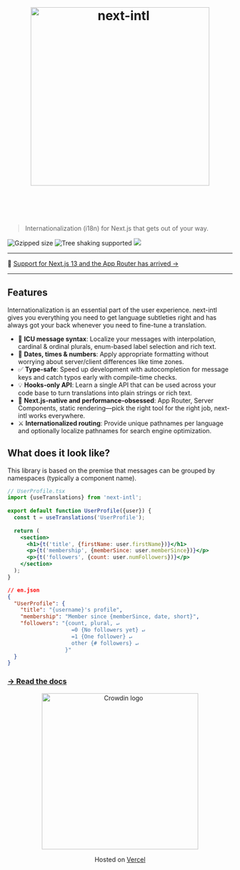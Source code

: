 <h1 align="center">
	<br>
	<br>
    <a href="https://next-intl-docs.vercel.app/">
      <img width="400" src="media/logo.svg" alt="next-intl">
    </a>
	<br>
	<br>
	<br>
</h1>

> Internationalization (i18n) for Next.js that gets out of your way.

![Gzipped size](https://badgen.net/bundlephobia/minzip/next-intl) ![Tree shaking supported](https://badgen.net/bundlephobia/tree-shaking/next-intl) [<img src="https://img.shields.io/npm/dw/next-intl.svg" />](https://www.npmjs.com/package/next-intl)

<hr />

📣 [Support for Next.js 13 and the App Router has arrived →](https://next-intl-docs.vercel.app/docs/next-13)

<hr />

## Features

Internationalization is an essential part of the user experience. next-intl gives you everything you need to get language subtleties right and has always got your back whenever you need to fine-tune a translation.

- 🌟 **ICU message syntax**: Localize your messages with interpolation, cardinal & ordinal plurals, enum-based label selection and rich text.
- 📅 **Dates, times & numbers**: Apply appropriate formatting without worrying about server/client differences like time zones.
- ✅ **Type-safe**: Speed up development with autocompletion for message keys and catch typos early with compile-time checks.
- 💡 **Hooks-only API**: Learn a single API that can be used across your code base to turn translations into plain strings or rich text.
- 🚀 **Next.js-native and performance-obsessed**: App Router, Server Components, static rendering—pick the right tool for the right job, next-intl works everywhere.
- ⚔️ **Internationalized routing**: Provide unique pathnames per language and optionally localize pathnames for search engine optimization.

## What does it look like?

This library is based on the premise that messages can be grouped by namespaces (typically a component name).

```jsx
// UserProfile.tsx
import {useTranslations} from 'next-intl';
 
export default function UserProfile({user}) {
  const t = useTranslations('UserProfile');
 
  return (
    <section>
      <h1>{t('title', {firstName: user.firstName})}</h1>
      <p>{t('membership', {memberSince: user.memberSince})}</p>
      <p>{t('followers', {count: user.numFollowers})}</p>
    </section>
  );
}
```

```json
// en.json
{
  "UserProfile": {
    "title": "{username}'s profile",
    "membership": "Member since {memberSince, date, short}",
    "followers": "{count, plural, ↵
                    =0 {No followers yet} ↵
                    =1 {One follower} ↵
                    other {# followers} ↵
                  }"
  }
}
```

### [→ Read the docs](https://next-intl-docs.vercel.app/)

<div align="center">
  <a href="https://next-intl-docs.vercel.app/redirect?href=https://crowdin.com" target="_blank">
    <img width="350" src="media/partner.svg" alt="Crowdin logo">
  </a>
  <br>
  <p>Hosted on <a href="https://vercel.com?utm_source=next-intl&utm_campaign=oss">Vercel</a></p>
</div>
